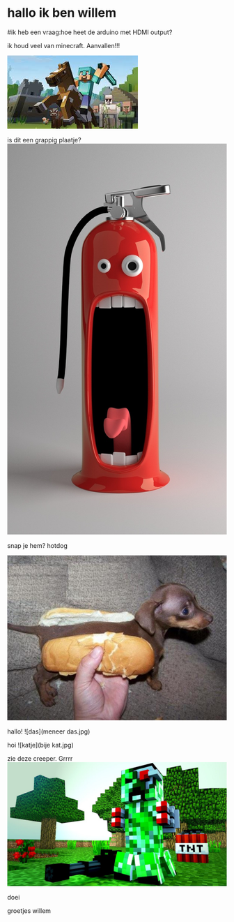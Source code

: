 # hallo ik ben willem 

#ik heb een vraag:hoe heet de arduino met HDMI output?


ik houd veel van minecraft.
Aanvallen!!!

![minecraft](minecraft.jpg)




is dit een grappig plaatje?
![grappig plaatje](funny-pictures-676672_1280.jpg)

snap je hem? hotdog

![grappig](hotdog.jpg)





hallo!
![das](meneer das.jpg)


hoi
![katje](bije kat.jpg)


zie deze creeper. Grrrr
![creeper](creeper.jpg)

doei 


groetjes willem

